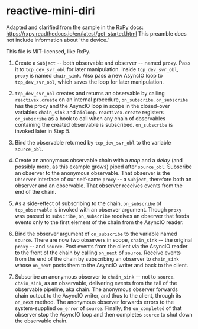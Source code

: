 # reactive-mini-diri

Adapted and clarified from the sample in the RxPy docs:
https://rxpy.readthedocs.io/en/latest/get_started.html
This preamble does not include information about 'the device.'

This file is MIT-licensed, like RxPy.

1. Create a `Subject` -- both observable and observer -- named `proxy`. Pass it
   to `tcp_dev_svr_obl` for later manipulation. Inside `tcp_dev_svr_obl`,
   `proxy` is named `chain_sink`. Also pass a new AsyncIO loop to
   `tcp_dev_svr_obl`, which saves the loop for later manipulation.

2. `tcp_dev_svr_obl` creates and returns an observable by calling
   `reactivex.create` on an internal procedure, `on_subscribe`. `on_subscribe`
   has the proxy and the AsyncIO loop in scope in the closed-over variables
   `chain_sink` and `aioloop`. `reactivex.create` registers `on_subscribe` as a
   hook to call when any chain of observables containing the created observable
   is subscribed. `on_subscribe` is invoked later in Step 5.

3. Bind the observable returned by `tcp_dev_svr_obl` to the variable
   `source_obl`.

4. Create an anonymous observable chain with a _map_ and a _delay_ (and
   possibly more, as this example grows) piped after `source_obl`. Subscribe an
   observer to the anonymous observable. That observer is the `Observer`
   interface of our self-same `proxy` -- a `Subject`, therefore both an
   observer and an observable. That observer receives events from the end of
   the chain.

5. As a side-effect of subscribing to the chain, `on_subscribe` of
   `tcp_observable` is invoked with an observer argument. Though `proxy` was
   passed to `subscribe`, `on_subscribe` receives an observer that feeds events
   only to the first element of the chain from the AsyncIO reader.

6. Bind the observer argument of `on_subscribe` to the variable named `source`.
   There are now two observers in scope, `chain_sink` -- the original `proxy` --
   and `source`. Post events from the client via the AsyncIO reader to the front
   of the chain by calling `on_next` of `source`. Receive events from the end of
   the chain by subscribing an observer to `chain_sink` whose `on_next` posts
   them to the AsyncIO writer and back to the client.

7. Subscribe an anonymous observer to `chain_sink` -- not to `source`.
   `chain_sink`, as an observable, delivering events from the tail of the
   observable pipeline, aka chain. The anonymous observer forwards chain output
   to the AsyncIO writer, and thus to the client, through its `on_next` method.
   The anonymous observer forwards errors to the system-supplied `on_error` of
   `source`. Finally, the `on_completed` of that observer stop the AsyncIO loop
   and then completes `source` to shut down the observable chain.

